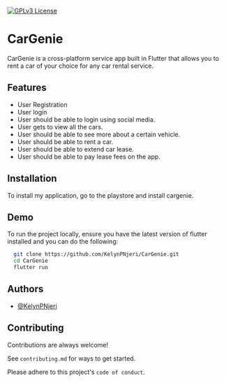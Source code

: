[![GPLv3 License](https://img.shields.io/badge/License-GPL%20v3-yellow.svg)](https://opensource.org/licenses/)
# CarGenie

CarGenie is a cross-platform service app built in Flutter that allows you to rent a car of your choice for any car rental service.


## Features

- User Registration
- User login
- User should be able to login using social media.
- User gets to view all the cars.
- User should be able to see more about a certain vehicle.
- User should be able to rent a car.
- User should be able to extend car lease.
- User should be able to pay lease fees on the app.


  
## Installation 

To install my application, go to the playstore and install cargenie. 

    
## Demo

To run the project locally, ensure you have the latest version of flutter installed and  you can do the following:

```bash
  git clone https://github.com/KelynPNjeri/CarGenie.git
  cd CarGenie
  flutter run

```

  
## Authors

- [@KelynPNjeri](https://github.com/KelynPNjeri)

  
## Contributing

Contributions are always welcome!

See `contributing.md` for ways to get started.

Please adhere to this project's `code of conduct`.

  